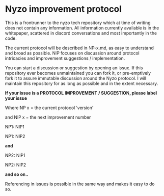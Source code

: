# Nyzo improvement protocol

This is a frontrunner to the nyzo tech repository which at time of writing does not contain any information. 
All information currently available is in the whitepaper, scattered in discord conversations and most importantly in the code.

The current protocol will be described in NP-x.md, as easy to understand and broad as possible.
NIP focuses on discussion around protocol intricacies and improvement suggestions / implementation.

You can start a discussion or suggestion by opening an issue.
If this repository ever becomes unmaintained you can fork it, or pre-emptively fork it to assure immutable discussion around the Nyzo protocol. I will maintain this repository for as long as possible and in the extent necessary.

**If your issue is a PROTOCOL IMPROVEMENT / SUGGESTION, please label your issue**

Where NP x = the current protocol 'version'

and NIP x = the next improvement number

NP1: NIP1

NP1: NIP2

**and**

NP2: NIP1

NP2: NIP2

**and so on..**


Referencing in issues is possible in the same way and makes it easy to do so.
